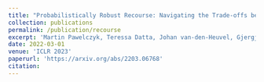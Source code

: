 ```yaml
---
title: "Probabilistically Robust Recourse: Navigating the Trade-offs between Costs and Robustness in Algorithmic Recourse"
collection: publications
permalink: /publication/recourse
excerpt: 'Martin Pawelczyk, Teressa Datta, Johan van-den-Heuvel, Gjergji Kasneci and Himabindu Lakkaraju'
date: 2022-03-01
venue: 'ICLR 2023'
paperurl: 'https://arxiv.org/abs/2203.06768'
citation: 
---
```

